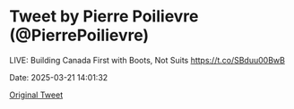 # Tweet by Pierre Poilievre (@PierrePoilievre)

LIVE: Building Canada First with Boots, Not Suits https://t.co/SBduu00BwB

Date: 2025-03-21 14:01:32

[Original Tweet](https://x.com/PierrePoilievre/status/1903084564828070010)
